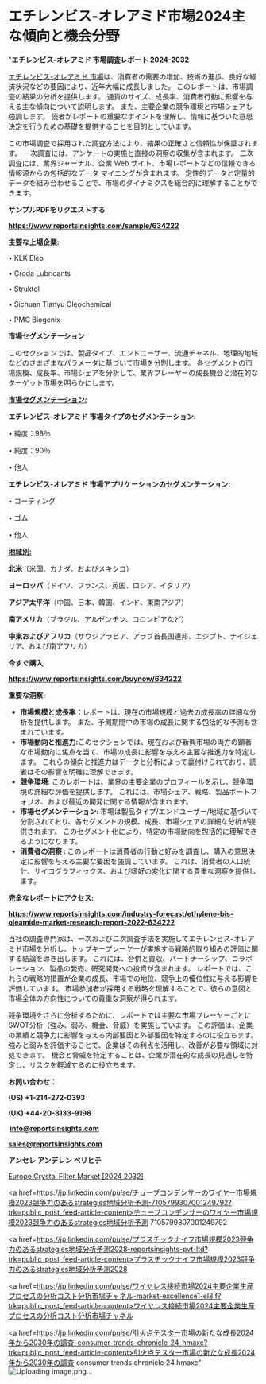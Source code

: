 # エチレンビス-オレアミド市場2024主な傾向と機会分野

"<strong>エチレンビス-オレアミド 市場調査レポート 2024-2032</strong>

<a href=https://www.reportsinsights.com/sample/634222>エチレンビス-オレアミド 市場</a>は、消費者の需要の増加、技術の進歩、良好な経済状況などの要因により、近年大幅に成長しました。 このレポートは、市場調査の結果の分析を提供します。 通貨のサイズ、成長率、消費者行動に影響を与える主な傾向について説明します。 また、主要企業の競争環境と市場シェアも強調します。 読者がレポートの重要なポイントを理解し、情報に基づいた意思決定を行うための基礎を提供することを目的としています。

この市場調査で採用された調査方法により、結果の正確さと信頼性が保証されます。 一次調査には、アンケートの実施と直接の洞察の収集が含まれます。 二次調査には、業界ジャーナル、企業 Web サイト、市場レポートなどの信頼できる情報源からの包括的なデータ マイニングが含まれます。 定性的データと定量的データを組み合わせることで、市場のダイナミクスを総合的に理解することができます。

<strong><b>サンプルPDFをリクエストする</b></strong>

<a href=https://www.reportsinsights.com/sample/634222><strong><u>https://www.reportsinsights.com/sample/634222</u></strong></a>

<strong>主要な上場企業:</strong>

• KLK Eleo

• Croda Lubricants

• Struktol

• Sichuan Tianyu Oleochemical

• PMC Biogenix

<strong>市場セグメンテーション</strong>

このセクションでは、製品タイプ、エンドユーザー、流通チャネル、地理的地域などのさまざまなパラメータに基づいて市場を分割します。 各セグメントの市場規模、成長率、市場シェアを分析して、業界プレーヤーの成長機会と潜在的なターゲット市場を明らかにします。

<strong><u>市場セグメンテーション</u></strong><strong><u>:</u></strong>

<strong>エチレンビス-オレアミド 市場タイプのセグメンテーション:</strong>

• 純度：98％

• 純度：90％

• 他人

<strong>エチレンビス-オレアミド 市場アプリケーションのセグメンテーション:</strong>

• コーティング

• ゴム

• 他人

<strong><u>地域別</u></strong><strong><u>:</u></strong>

<strong>北米</strong>（米国、カナダ、およびメキシコ）

<strong>ヨーロッパ</strong>（ドイツ、フランス、英国、ロシア、イタリア）

<strong>アジア太平洋</strong>（中国、日本、韓国、インド、東南アジア）

<strong>南アメリカ</strong>（ブラジル、アルゼンチン、コロンビアなど）

<strong>中東およびアフリカ</strong>（サウジアラビア、アラブ首長国連邦、エジプト、ナイジェリア、および南アフリカ）

<strong>今すぐ購入</strong>

<a href=https://www.reportsinsights.com/buynow/634222><strong><u>https://www.reportsinsights.com/buynow/634222</u></strong></a>

<strong>重要な洞察:</strong>
<ul>
  <li><strong>市場規模と成長率：</strong>レポートは、現在の市場規模と過去の成長率の詳細な分析を提供します。 また、予測期間中の市場の成長に関する包括的な予測も含まれています。</li>
  <li><strong>市場動向と推進力:</strong>このセクションでは、現在および新興市場の両方の顕著な市場動向に焦点を当て、市場の成長に影響を与える主要な推進力を特定します。 これらの傾向と推進力はデータと分析によって裏付けられており、読者はその影響を明確に理解できます。</li>
  <li><strong>競争環境</strong>: このレポートは、業界の主要企業のプロフィールを示し、競争環境の詳細な評価を提供します。 これには、市場シェア、戦略、製品ポートフォリオ、および最近の開発に関する情報が含まれます。</li>
  <li><strong>市場セグメンテーション: </strong>市場は製品タイプ/エンドユーザー/地域に基づいて分割されており、各セグメントの規模、成長、市場シェアの詳細な分析が提供されます。 このセグメント化により、特定の市場動向を包括的に理解できるようになります。</li>
  <li><strong>消費者の洞察 : </strong>このレポートは消費者の行動と好みを調査し、購入の意思決定に影響を与える主要な要因を強調しています。 これは、消費者の人口統計、サイコグラフィックス、および嗜好の変化に関する貴重な洞察を提供します。</li>
</ul>
<strong>完全なレポートにアクセス:</strong>

<a href=https://www.reportsinsights.com/industry-forecast/ethylene-bis-oleamide-market-research-report-2022-634222><strong><u><b>https://www.reportsinsights.com/industry-forecast/ethylene-bis-oleamide-market-research-report-2022-634222</b></u></strong></a>

当社の調査専門家は、一次および二次調査手法を実施してエチレンビス-オレアミド市場を分析し、トップキープレーヤーが実施する戦略的取り組みの評価に関する結論を導き出します。 これには、合併と買収、パートナーシップ、コラボレーション、製品の発売、研究開発への投資が含まれます。 レポートでは、これらの戦略的措置が企業の成長、市場での地位、競争上の優位性に与える影響を評価しています。 市場参加者が採用する戦略を理解することで、彼らの意図と市場全体の方向性についての貴重な洞察が得られます。

競争環境をさらに分析するために、レポートでは主要な市場プレーヤーごとにSWOT分析（強み、弱み、機会、脅威）を実施しています。 この評価は、企業の業績と競争力に影響を与える内部要因と外部要因を特定するのに役立ちます。 強みと弱みを評価することで、企業はその利点を活用し、改善が必要な領域に対処できます。 機会と脅威を特定することは、企業が潜在的な成長の見通しを特定し、リスクを軽減するのに役立ちます。

<strong>お問い合わせ：</strong>

<strong>(US) +1-214-272-0393</strong>

<strong>(UK) +44-20-8133-9198</strong>

<strong> </strong><a href=info@reportsinsights.com><strong><u>info@reportsinsights.com</u></strong></a>

<a href=sales@reportsinsights.com><strong><u>sales@reportsinsights.com</u></strong></a>

<strong>アンセレ アンデレン ベリヒテ</strong>

<a href=https://www.linkedin.com/pulse/europe-crystal-filter-market-cagr-key-insights-covered-7wrpf/>Europe Crystal Filter Market [2024 2032]</a>

<a href=https://jp.linkedin.com/pulse/チューブコンデンサーのワイヤー市場規模2023競争力のあるstrategies地域分析予測-7105799307001249792?trk=public_post_feed-article-content>チューブコンデンサーのワイヤー市場規模2023競争力のあるstrategies地域分析予測 7105799307001249792</a>

<a href=https://jp.linkedin.com/pulse/プラスチックナイフ市場規模2023競争力のあるstrategies地域分析予測2028-reportsinsights-pvt-ltd?trk=public_post_feed-article-content>プラスチックナイフ市場規模2023競争力のあるstrategies地域分析予測2028</a>

<a href=https://jp.linkedin.com/pulse/ワイヤレス接続市場2024主要企業生産プロセスの分析コスト分析市場チャネル-market-excellence1-el8if?trk=public_post_feed-article-content>ワイヤレス接続市場2024主要企業生産プロセスの分析コスト分析市場チャネル</a>

<a href=https://jp.linkedin.com/pulse/引火点テスター市場の新たな成長2024年から2030年の調査-consumer-trends-chronicle-24-hmaxc?trk=public_post_feed-article-content>引火点テスター市場の新たな成長2024年から2030年の調査 consumer trends chronicle 24 hmaxc</a>"
![Uploading image.png…]()
